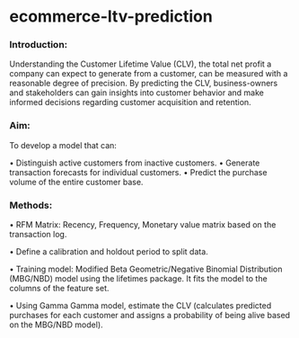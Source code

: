 # ecommerce-ltv-prediction

### Introduction:

Understanding the Customer Lifetime Value (CLV), the total net profit a company can expect to generate from a customer,
can be measured with a reasonable degree of precision. By predicting the CLV, business-owners and stakeholders can gain insights into customer behavior and make informed decisions regarding customer acquisition and retention.

### Aim:
To develop a model that can:

• Distinguish active customers from inactive customers.
• Generate transaction forecasts for individual customers.
• Predict the purchase volume of the entire customer base.

### Methods:
• RFM Matrix: Recency, Frequency, Monetary value matrix based on the transaction log.

• Define a calibration and holdout period to split data.

• Training model: Modified Beta Geometric/Negative Binomial Distribution (MBG/NBD) model using the lifetimes package. It fits the model to the columns of the feature set.

• Using Gamma Gamma model, estimate the CLV (calculates predicted purchases for each customer and assigns a probability of being alive based on the MBG/NBD model).

